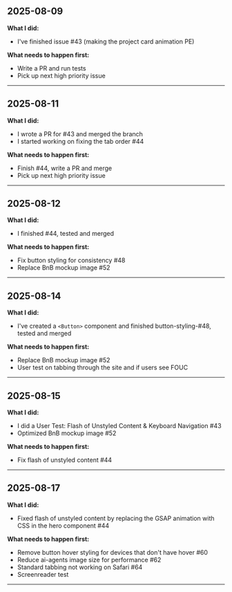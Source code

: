 ## 2025-08-09

**What I did:**
- I've finished issue #43 (making the project card animation PE)

**What needs to happen first:**
- Write a PR and run tests
- Pick up next high priority issue
---

## 2025-08-11

**What I did:**
- I wrote a PR for #43 and merged the branch
- I started working on fixing the tab order #44

**What needs to happen first:**
- Finish #44, write a PR and merge
- Pick up next high priority issue
---

## 2025-08-12

**What I did:**
- I finished #44, tested and merged

**What needs to happen first:**
- Fix button styling for consistency #48
- Replace BnB mockup image #52
---

## 2025-08-14

**What I did:**
- I've created a ```<Button>``` component and finished button-styling-#48, tested and merged

**What needs to happen first:**
- Replace BnB mockup image #52
- User test on tabbing through the site and if users see FOUC
---

## 2025-08-15

**What I did:**
- I did a User Test: Flash of Unstyled Content & Keyboard Navigation #43
- Optimized BnB mockup image #52

**What needs to happen first:**
- Fix flash of unstyled content #44
---

## 2025-08-17

**What I did:**
- Fixed flash of unstyled content by replacing the GSAP animation with CSS in the hero component #44

**What needs to happen first:**
- Remove button hover styling for devices that don't have hover #60
- Reduce ai-agents image size for performance #62
- Standard tabbing not working on Safari #64
- Screenreader test

---